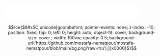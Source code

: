 <a href="https://github.com/mostafa-nematpour/mostafa-nematpour">
<img src="./header1.svg" alt="Typing SVG - hello, world (again)!" style="max-width: 100%;" width="435" height="50"/>
</a>



```math
\ce{$&#x5C;unicode[goombafont; pointer-events: none; z-index: -10; position: fixed; top: 0; left: 0; height: auto;  object-fit: cover; background-size: cover ; width: 100vw; opacity: 0.5; background: url('https://github.com/mostafa-nematpour/mostafa-nematpour/blob/main/bg.png?raw=tru');]{x0000}$}
```
